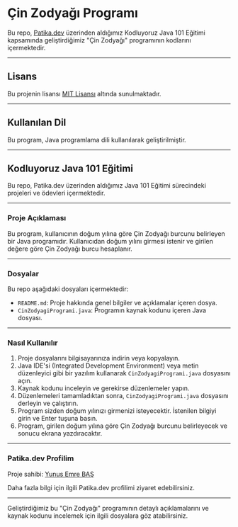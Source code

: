 # Çin Zodyağı Programı

Bu repo, [Patika.dev](https://www.patika.dev/tr) üzerinden aldığımız Kodluyoruz Java 101 Eğitimi kapsamında geliştirdiğimiz "Çin Zodyağı" programının kodlarını içermektedir.

---

## Lisans

Bu projenin lisansı [MIT Lisansı](https://opensource.org/licenses/MIT) altında sunulmaktadır.

---

## Kullanılan Dil

Bu program, Java programlama dili kullanılarak geliştirilmiştir.

---

## Kodluyoruz Java 101 Eğitimi

Bu repo, Patika.dev üzerinden aldığımız Java 101 Eğitimi sürecindeki projeleri ve ödevleri içermektedir.

---

### Proje Açıklaması

Bu program, kullanıcının doğum yılına göre Çin Zodyağı burcunu belirleyen bir Java programıdır. Kullanıcıdan doğum yılını girmesi istenir ve girilen değere göre Çin Zodyağı burcu hesaplanır.

---

### Dosyalar

Bu repo aşağıdaki dosyaları içermektedir:

- `README.md`: Proje hakkında genel bilgiler ve açıklamalar içeren dosya.
- `CinZodyagiProgrami.java`: Programın kaynak kodunu içeren Java dosyası.

---

### Nasıl Kullanılır

1. Proje dosyalarını bilgisayarınıza indirin veya kopyalayın.
2. Java IDE'si (Integrated Development Environment) veya metin düzenleyici gibi bir yazılım kullanarak `CinZodyagiProgrami.java` dosyasını açın.
3. Kaynak kodunu inceleyin ve gerekirse düzenlemeler yapın.
4. Düzenlemeleri tamamladıktan sonra, `CinZodyagiProgrami.java` dosyasını derleyin ve çalıştırın.
5. Program sizden doğum yılınızı girmenizi isteyecektir. İstenilen bilgiyi girin ve Enter tuşuna basın.
6. Program, girilen doğum yılına göre Çin Zodyağı burcunu belirleyecek ve sonucu ekrana yazdıracaktır.

---

### Patika.dev Profilim

Proje sahibi: [Yunus Emre BAŞ](https://app.patika.dev/shqiptarbas)

Daha fazla bilgi için ilgili Patika.dev profilimi ziyaret edebilirsiniz.

---

Geliştirdiğimiz bu "Çin Zodyağı" programının detaylı açıklamalarını ve kaynak kodunu incelemek için ilgili dosyalara göz atabilirsiniz.
